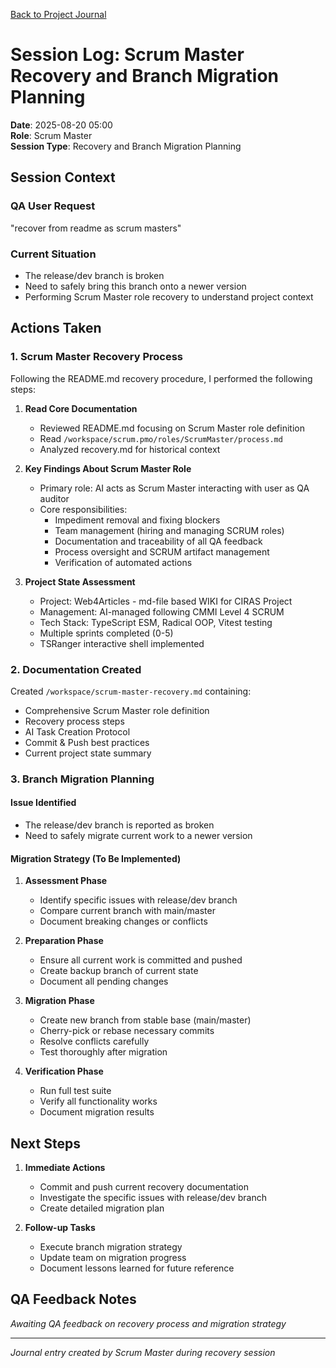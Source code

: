 [Back to Project Journal](../)

# Session Log: Scrum Master Recovery and Branch Migration Planning

**Date**: 2025-08-20 05:00  
**Role**: Scrum Master  
**Session Type**: Recovery and Branch Migration Planning  

## Session Context

### QA User Request
"recover from readme as scrum masters"

### Current Situation
- The release/dev branch is broken
- Need to safely bring this branch onto a newer version
- Performing Scrum Master role recovery to understand project context

## Actions Taken

### 1. Scrum Master Recovery Process

Following the README.md recovery procedure, I performed the following steps:

1. **Read Core Documentation**
   - Reviewed README.md focusing on Scrum Master role definition
   - Read `/workspace/scrum.pmo/roles/ScrumMaster/process.md`
   - Analyzed recovery.md for historical context

2. **Key Findings About Scrum Master Role**
   - Primary role: AI acts as Scrum Master interacting with user as QA auditor
   - Core responsibilities:
     - Impediment removal and fixing blockers
     - Team management (hiring and managing SCRUM roles)
     - Documentation and traceability of all QA feedback
     - Process oversight and SCRUM artifact management
     - Verification of automated actions

3. **Project State Assessment**
   - Project: Web4Articles - md-file based WIKI for CIRAS Project
   - Management: AI-managed following CMMI Level 4 SCRUM
   - Tech Stack: TypeScript ESM, Radical OOP, Vitest testing
   - Multiple sprints completed (0-5)
   - TSRanger interactive shell implemented

### 2. Documentation Created

Created `/workspace/scrum-master-recovery.md` containing:
- Comprehensive Scrum Master role definition
- Recovery process steps
- AI Task Creation Protocol
- Commit & Push best practices
- Current project state summary

### 3. Branch Migration Planning

#### Issue Identified
- The release/dev branch is reported as broken
- Need to safely migrate current work to a newer version

#### Migration Strategy (To Be Implemented)
1. **Assessment Phase**
   - Identify specific issues with release/dev branch
   - Compare current branch with main/master
   - Document breaking changes or conflicts

2. **Preparation Phase**
   - Ensure all current work is committed and pushed
   - Create backup branch of current state
   - Document all pending changes

3. **Migration Phase**
   - Create new branch from stable base (main/master)
   - Cherry-pick or rebase necessary commits
   - Resolve conflicts carefully
   - Test thoroughly after migration

4. **Verification Phase**
   - Run full test suite
   - Verify all functionality works
   - Document migration results

## Next Steps

1. **Immediate Actions**
   - Commit and push current recovery documentation
   - Investigate the specific issues with release/dev branch
   - Create detailed migration plan

2. **Follow-up Tasks**
   - Execute branch migration strategy
   - Update team on migration progress
   - Document lessons learned for future reference

## QA Feedback Notes
*Awaiting QA feedback on recovery process and migration strategy*

---
*Journal entry created by Scrum Master during recovery session*